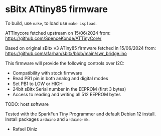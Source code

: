 # sBitx ATtiny85 firmware

To build, use `make`, to load use `make ispload`.

ATTinycore fetched upstream on 15/06/2024 from: https://github.com/SpenceKonde/ATTinyCore/

Based on original sBitx v3 ATiny85 firmware fetched in 15/06/2024 from: https://github.com/afarhan/sbitx/blob/main/swr_bridge.ino

This firmware will provide the following controls over I2C:
- Compatibility with stock firmware
- Read PB1 pin in both analog and digital modes
- Set PB1 to LOW or HIGH
- 24bit sBitx Serial number in the EEPROM (first 3 bytes)
- Access to reading and writing all 512 EEPROM bytes

TODO: host software

Tested with the SparkFun Tiny Programmer and default Debian 12 install. Install packages `arduino` and `arduino-mk`.

- Rafael Diniz
